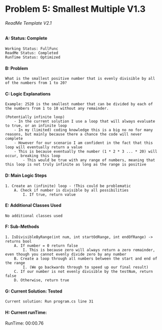 # **Problem 5: Smallest Multiple V1.3**
###### ReadMe Template V2.1


#### A: Status: Complete
    Working Status: FullFunc
    ReadMe Status: Completed
    RunTime Status: Optimized

#### B: Problem
    What is the smallest positive number that is evenly divisible by all of the numbers from 1 to 20?

#### C: Logic Explanations
    Example: 2520 is the smallest number that can be divided by each of the numbers from 1 to 10 without any remainder.

    (Potentially infinite loop)
        - In the current solution I use a loop that will always evaluate to true, or an infinite loop
        - In my (limited) coding knowledge this is a big no no for many reasons, but mainly because there a chance the code will never complete
        - However for our scenario I am confident in the fact that this loop will eventually return a value
        - This is because eventually the number (1 * 2 * 3 ... * 20) will occur, breaking this loop
            - This would be true with any range of numbers, meaning that this loop is not truly infinite as long as the range is positive 

#### D: Main Logic Steps
    1. Create an (infinite) loop - !This could be problematic
        A. Check if number is divisible by all possibilities
            I. If true, return value
    
#### E: Additional Classes Used
    No additional classes used

#### F: Sub-Methods
    1. IsDivisibleByRange(int num, int startOdRange, int endOfRange) -> returns bool
        A. If number = 0 return false
            I. This is because zero will always return a zero remainder, even though you cannot evenly divide zero by any number
        B. Create a loop through all numbers between the start and end of the range
            I. (We go backwards through to speed up our final result)
        C. If our number is not evenly divisible by the testNum, return false
        D. Otherwise, return true

#### G: Current Solution: Tested
    Current solution: Run program.cs line 31

#### H: Current runTime:
   RunTime: 00:00.76